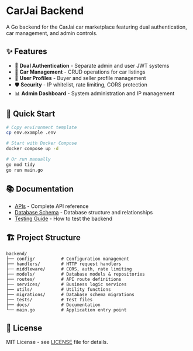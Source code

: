 # CarJai Backend

A Go backend for the CarJai car marketplace featuring dual authentication, car management, and admin controls.

## ✨ Features

- 🔐 **Dual Authentication** - Separate admin and user JWT systems
- 🚗 **Car Management** - CRUD operations for car listings
- 👤 **User Profiles** - Buyer and seller profile management
- 🛡️ **Security** - IP whitelist, rate limiting, CORS protection
- 📊 **Admin Dashboard** - System administration and IP management

## 🚀 Quick Start

```bash
# Copy environment template
cp env.example .env

# Start with Docker Compose
docker compose up -d

# Or run manually
go mod tidy
go run main.go
```
## 📚 Documentation

- [APIs](docs/swagger.yaml) - Complete API reference
- [Database Schema](docs/SCHEMA.md) - Database structure and relationships
- [Testing Guide](docs/TESTING.md) - How to test the backend

## 🏗️ Project Structure

```
backend/
├── config/          # Configuration management
├── handlers/        # HTTP request handlers
├── middleware/      # CORS, auth, rate limiting
├── models/          # Database models & repositories
├── routes/          # API route definitions
├── services/        # Business logic services
├── utils/           # Utility functions
├── migrations/      # Database schema migrations
├── tests/           # Test files
├── docs/            # Documentation
└── main.go          # Application entry point
```

## 📄 License

MIT License - see [LICENSE](../LICENSE) file for details.
